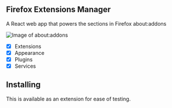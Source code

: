 Firefox Extensions Manager
--------------------------

A React web app that powers the sections in Firefox about:addons

![Image of about:addons](http://i.imgur.com/HIkGspf.png)

- [x] Extensions
- [x] Appearance
- [x] Plugins
- [x] Services

Installing
----------

This is available as an extension for ease of testing.
